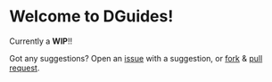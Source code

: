 # Welcome to DGuides!

Currently a **WIP**!!

Got any suggestions? Open an [issue](https://github.com/mrhappyma/DGuides/issues) with a suggestion, or [fork](https://github.com/mrhappyma/DGuides/) & [pull request](https://github.com/mrhappyma/DGuides/pulls). 
